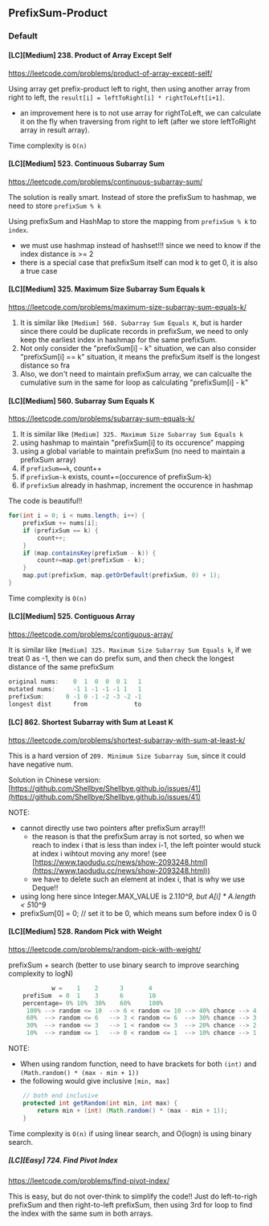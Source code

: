 ## PrefixSum-Product
### Default

#### [LC][Medium] 238. Product of Array Except Self
https://leetcode.com/problems/product-of-array-except-self/

Using array get prefix-product left to right, then using another array from right to left, the `result[i] = leftToRight[i] * rightToLeft[i+1]`.
- an improvement here is to not use array for rightToLeft, we can calculate it on the fly when traversing from right to left (after we store leftToRight array in result array).

Time complexity is `O(n)`

#### [LC][Medium] 523. Continuous Subarray Sum
https://leetcode.com/problems/continuous-subarray-sum/

The solution is really smart. Instead of store the prefixSum to hashmap, we need to store `prefixSum % k`

Using prefixSum and HashMap to store the mapping from `prefixSum % k` to `index`.  
- we must use hashmap instead of hashset!!! since we need to know if the index distance is >= 2
- there is a special case that prefixSum itself can mod k to get 0, it is also a true case

#### [LC][Medium] 325. Maximum Size Subarray Sum Equals k
https://leetcode.com/problems/maximum-size-subarray-sum-equals-k/

1. It is similar like `[Medium] 560. Subarray Sum Equals K`, but is harder since there could be duplicate records in prefixSum, we need to only keep the earliest index in hashmap for the same prefixSum.
2. Not only consider the "prefixSum[i] - k" situation, we can also consider "prefixSum[i] == k" situation, it means the prefixSum itself is the longest distance so fra
3. Also, we don't need to maintain prefixSum array, we can calcualte the cumulative sum in the same for loop as calculating "prefixSum[i] - k"

#### [LC][Medium] 560. Subarray Sum Equals K
https://leetcode.com/problems/subarray-sum-equals-k/

1. It is similar like `[Medium] 325. Maximum Size Subarray Sum Equals k`
2. using hashmap to maintain "prefixSum[i] to its occurence" mapping
3. using a global variable to maintain prefixSum (no need to maintain a prefixSum array)
4. if `prefixSum==k`, count++
5. if `prefixSum-k` exists, count+=(occurence of prefixSum-k)
6. if `prefixSum` already in hashmap, increment the occurence in hashmap

The code is beautiful!!

```java
for(int i = 0; i < nums.length; i++) {
    prefixSum += nums[i];
    if (prefixSum == k) {
        count++;
    } 
    if (map.containsKey(prefixSum - k)) {
        count+=map.get(prefixSum - k);
    }
    map.put(prefixSum, map.getOrDefault(prefixSum, 0) + 1);
}
```

Time complexity is `O(n)`

#### [LC][Medium] 525. Contiguous Array
https://leetcode.com/problems/contiguous-array/

It is similar like `[Medium] 325. Maximum Size Subarray Sum Equals k`, if we treat 0 as -1, then we can do prefix sum, and then check the longest distance of the same prefixSum
```java
original nums:    0  1  0  0  0 1   1
mutated nums:     -1 1 -1 -1 -1 1   1
prefixSum:      0 -1 0 -1 -2 -3 -2 -1
longest dist      from             to             
```


#### [LC] 862. Shortest Subarray with Sum at Least K
https://leetcode.com/problems/shortest-subarray-with-sum-at-least-k/

This is a hard version of `209. Minimum Size Subarray Sum`, since it could have negative num.

Solution in Chinese version: [https://github.com/Shellbye/Shellbye.github.io/issues/41](https://github.com/Shellbye/Shellbye.github.io/issues/41)


NOTE:
- cannot directly use two pointers after prefixSum array!!!
  - the reason is that the prefixSum array is not sorted, so when we reach to index i that is less than index i-1, the left pointer would stuck at index i wihtout moving any more! (see [https://www.taodudu.cc/news/show-2093248.html](https://www.taodudu.cc/news/show-2093248.html))
  - we have to delete such an element at index i, that is why we use Deque!!
- using long here since Integer.MAX_VALUE is 2.1*10^9, but A[i] * A.length < 5*10^9
- prefixSum[0] = 0; // set it to be 0, which means sum before index 0 is 0

#### [LC][Medium] 528. Random Pick with Weight
https://leetcode.com/problems/random-pick-with-weight/

prefixSum + search (better to use binary search to improve searching complexity to logN)

```java
            w =    1    2      3       4 
    prefiSum  = 0  1    3      6       10
    percentage= 0% 10%  30%    60%     100%
     100% --> random <= 10  --> 6 < random <= 10 --> 40% chance --> 4
     60%  --> random <= 6   --> 3 < random <= 6  --> 30% chance --> 3
     30%  --> random <= 3   --> 1 < random <= 3  --> 20% chance --> 2
     10%  --> random <= 1   --> 0 < random <= 1  --> 10% chance --> 1
```

NOTE:  
- When using random function, need to have brackets for both `(int)` and `(Math.random() * (max - min + 1))`
- the following would give inclusive `[min, max]`
```java
    // both end inclusive
    protected int getRandom(int min, int max) {
        return min + (int) (Math.random() * (max - min + 1));
    }
```

Time complexity is `O(n)` if using linear search, and O(logn) is using binary search.

##### [LC][Easy] 724. Find Pivot Index
https://leetcode.com/problems/find-pivot-index/

This is easy, but do not over-think to simplify the code!! Just do left-to-righ prefixSum and then right-to-left prefixSum, then using 3rd for loop to find the index with the same sum in both arrays.
